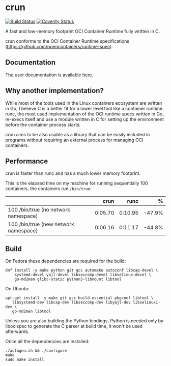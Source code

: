 # crun

[![Build Status](https://travis-ci.org/giuseppe/crun.svg?branch=master)](https://travis-ci.org/giuseppe/crun)
[![Coverity Status](https://scan.coverity.com/projects/17787/badge.svg)](https://scan.coverity.com/projects/giuseppe-crun)

A fast and low-memory footprint OCI Container Runtime fully written in C.

crun conforms to the OCI Container Runtime specifications
(https://github.com/opencontainers/runtime-spec).

## Documentation

The user documentation is available [here](crun.1.md).

## Why another implementation?

While most of the tools used in the Linux containers ecosystem are
written in Go, I believe C is a better fit for a lower level tool like
a container runtime.  runc, the most used implementation of the OCI
runtime specs written in Go, re-execs itself and use a module written
in C for setting up the environment before the container process
starts.

crun aims to be also usable as a library that can be easily included
in programs without requiring an external process for managing OCI
containers.

## Performance

crun is faster than runc and has a much lower memory footprint.

This is the elapsed time on my machine for running sequentially 100
containers, the containers run `/bin/true`:

|                                       | crun           | runc    | %      |
| -------------                         | -------------: | -----:  | -----: |
| 100 /bin/true (no network namespace)  | 0:05.70        | 0:10.95 | -47.9% |
| 100 /bin/true (new network namespace) | 0:06.16        | 0:11.17 | -44.8%  |

## Build

On Fedora these dependencies are required for the build:
```shell
dnf install -y make python git gcc automake autoconf libcap-devel \
    systemd-devel yajl-devel libseccomp-devel libselinux-devel \
    go-md2man glibc-static python3-libmount libtool
```

On Ubuntu:
```shell
apt-get install -y make git gcc build-essential pkgconf libtool \
   libsystemd-dev libcap-dev libseccomp-dev libyajl-dev libselinux1-dev \
   go-md2man libtool
```

Unless you are also building the Python bindings, Python is needed
only by libocispec to generate the C parser at build time, it won't be
used afterwards.

Once all the dependencies are installed:
```
./autogen.sh && ./configure
make
sudo make install
```
